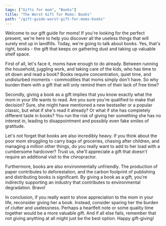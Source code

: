 ```yaml
---
tags: ["Gifts for mom", "Books"]
title: "The Worst Gift for Moms: Books"
path: "/gift-guide-worst-gift-for-moms-books"
---
```


Welcome to our gift guide for moms! If you're looking for the perfect present, we're here to help you discover all the useless things that will surely end up in landfills. Today, we're going to talk about books. Yes, that's right, books - the gift that keeps on gathering dust and taking up valuable shelf space.

First of all, let's face it, moms have enough to do already. Between running the household, juggling work, and taking care of the kids, who has time to sit down and read a book? Books require concentration, quiet time, and undisturbed moments - commodities that moms simply don't have. So why burden them with a gift that will only remind them of their lack of free time?

Secondly, giving a book as a gift implies that you know exactly what the mom in your life wants to read. Are you sure you're qualified to make that decision? Sure, she might have mentioned a new bestseller or a popular classic, but what if she's read it already? Or what if she has completely different taste in books? You run the risk of giving her something she has no interest in, leading to disappointment and possibly even fake smiles of gratitude.

Let's not forget that books are also incredibly heavy. If you think about the poor mom struggling to carry bags of groceries, chasing after children, and managing a million other things, do you really want to add to her load with a cumbersome hardcover? Trust us, she'll appreciate a gift that doesn't require an additional visit to the chiropractor.

Furthermore, books are also environmentally unfriendly. The production of paper contributes to deforestation, and the carbon footprint of publishing and distributing books is significant. By giving a book as a gift, you're indirectly supporting an industry that contributes to environmental degradation. Bravo!

In conclusion, if you really want to show appreciation to the mom in your life, reconsider giving her a book. Instead, consider sparing her the burden of clutter and uselessness. Perhaps a heartfelt note or some quality time together would be a more valuable gift. And if all else fails, remember that not giving anything at all might just be the best option. Happy gift-giving!
